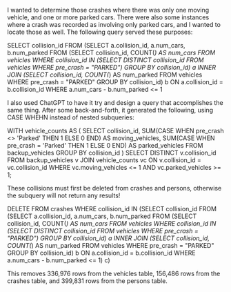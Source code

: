 I wanted to determine those crashes where there was only one moving vehicle, and one or more parked cars. There were also some instances where a crash was recorded as involving only parked cars, and I wanted to locate those as well. The following query served these purposes:

SELECT collision_id FROM (SELECT a.collision_id, a.num_cars, b.num_parked
FROM (SELECT collision_id, COUNT(*) AS num_cars FROM vehicles WHERE collision_id IN (SELECT DISTINCT collision_id FROM vehicles WHERE pre_crash = "PARKED") GROUP BY collision_id) a
INNER JOIN
(SELECT collision_id, COUNT(*) AS num_parked FROM vehicles WHERE pre_crash = "PARKED" GROUP BY collision_id) b
ON a.collision_id = b.collision_id
WHERE a.num_cars - b.num_parked <= 1

I also used ChatGPT to have it try and design a query that accomplishes the same thing. After some back-and-forth, it generated the following, using CASE WHEHN instead of nested subqueries:

WITH vehicle_counts AS (
    SELECT 
        collision_id,
        SUM(CASE WHEN pre_crash <> 'Parked' THEN 1 ELSE 0 END) AS moving_vehicles,
        SUM(CASE WHEN pre_crash = 'Parked' THEN 1 ELSE 0 END) AS parked_vehicles
    FROM backup_vehicles
    GROUP BY collision_id
)
SELECT DISTINCT v.collision_id
FROM backup_vehicles v
JOIN vehicle_counts vc ON v.collision_id = vc.collision_id
WHERE vc.moving_vehicles <= 1 AND vc.parked_vehicles >= 1;

These collisions must first be deleted from crashes and persons, otherwise the subquery will not return any results!

DELETE FROM crashes WHERE collision_id IN (SELECT collision_id FROM (SELECT a.collision_id, a.num_cars, b.num_parked
FROM (SELECT collision_id, COUNT(*) AS num_cars FROM vehicles WHERE collision_id IN (SELECT DISTINCT collision_id FROM vehicles WHERE pre_crash = "PARKED") GROUP BY collision_id) a
INNER JOIN
(SELECT collision_id, COUNT(*) AS num_parked FROM vehicles WHERE pre_crash = "PARKED" GROUP BY collision_id) b
ON a.collision_id = b.collision_id
WHERE a.num_cars - b.num_parked <= 1) c)

This removes 336,976 rows from the vehicles table, 156,486 rows from the crashes table, and 399,831 rows from the persons table.
